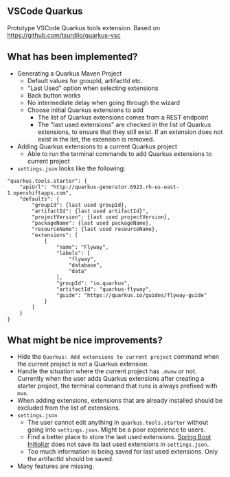 ## VSCode Quarkus
Prototype VSCode Quarkus tools extension.
Based on https://github.com/tsurdilo/quarkus-vsc

## What has been implemented?
* Generating a Quarkus Maven Project
  * Default values for groupId, artifactId etc.
  * "Last Used" option when selecting extensions
  * Back button works
  * No intermediate delay when going through the wizard
  * Choose initial Quarkus extensions to add
    * The list of Quarkus extensions comes from a REST endpoint
    * The "last used extensions" are checked in the list of Quarkus extensions, to ensure that they still exist. If an extension does not exist in the list, the extension is removed.
* Adding Quarkus extensions to a current Quarkus project
  * Able to run the terminal commands to add Quarkus extensions to current project
* `settings.json` looks like the following:
```
"quarkus.tools.starter": {
    "apiUrl": "http://quarkus-generator.6923.rh-us-east-1.openshiftapps.com",
    "defaults": {
        "groupId": {last used groupId},
        "artifactId": {last used artifactId}",
        "projectVersion": {last used projectVersion},
        "packageName": {last used packageName},
        "resourceName": {last used resourceName},
        "extensions": [
            {
                "name": "Flyway",
                "labels": [
                    "flyway",
                    "database",
                    "data"
                ],
                "groupId": "io.quarkus",
                "artifactId": "quarkus-flyway",
                "guide": "https://quarkus.io/guides/flyway-guide"
            }
        ]
    }
}
```


## What might be nice improvements?
* Hide the `Quarkus: Add extensions to current project` command when the current project is not a Quarkus extension.
* Handle the situation where the current project has `.mvnw` or not. Currently when the user adds Quarkus extensions after
creating a starter project, the terminal command that runs is always prefixed with `mvn`.
* When adding extensions, extensions that are already installed should be excluded from the list of extensions.
* `settings.json`
  * The user cannot edit anything in `quarkus.tools.starter` without going into `settings.json`. Might be a poor experience to users.
  * Find a better place to store the last used extensions. [Spring Boot Initializr](https://marketplace.visualstudio.com/items?itemName=vscjava.vscode-spring-initializr) does not save its last used extensions in `settings.json`.
  * Too much information is being saved for last used extensions. Only the artifactId should be saved.
* Many features are missing.
